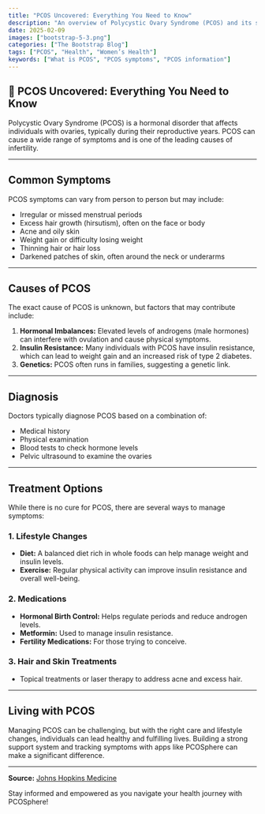 ```yaml
---
title: "PCOS Uncovered: Everything You Need to Know"
description: "An overview of Polycystic Ovary Syndrome (PCOS) and its symptoms, causes, and treatment options."
date: 2025-02-09
images: ["bootstrap-5-3.png"]
categories: ["The Bootstrap Blog"]
tags: ["PCOS", "Health", "Women’s Health"]
keywords: ["What is PCOS", "PCOS symptoms", "PCOS information"]
---
```


## 🌸 PCOS Uncovered: Everything You Need to Know

Polycystic Ovary Syndrome (PCOS) is a hormonal disorder that affects individuals with ovaries, typically during their reproductive years. PCOS can cause a wide range of symptoms and is one of the leading causes of infertility.

---

## **Common Symptoms**

PCOS symptoms can vary from person to person but may include:

- Irregular or missed menstrual periods
- Excess hair growth (hirsutism), often on the face or body
- Acne and oily skin
- Weight gain or difficulty losing weight
- Thinning hair or hair loss
- Darkened patches of skin, often around the neck or underarms

---

## **Causes of PCOS**

The exact cause of PCOS is unknown, but factors that may contribute include:

1. **Hormonal Imbalances:** Elevated levels of androgens (male hormones) can interfere with ovulation and cause physical symptoms.
2. **Insulin Resistance:** Many individuals with PCOS have insulin resistance, which can lead to weight gain and an increased risk of type 2 diabetes.
3. **Genetics:** PCOS often runs in families, suggesting a genetic link.

---

## **Diagnosis**

Doctors typically diagnose PCOS based on a combination of:

- Medical history
- Physical examination
- Blood tests to check hormone levels
- Pelvic ultrasound to examine the ovaries

---

## **Treatment Options**

While there is no cure for PCOS, there are several ways to manage symptoms:

### 1. **Lifestyle Changes**

- **Diet:** A balanced diet rich in whole foods can help manage weight and insulin levels.
- **Exercise:** Regular physical activity can improve insulin resistance and overall well-being.

### 2. **Medications**

- **Hormonal Birth Control:** Helps regulate periods and reduce androgen levels.
- **Metformin:** Used to manage insulin resistance.
- **Fertility Medications:** For those trying to conceive.

### 3. **Hair and Skin Treatments**

- Topical treatments or laser therapy to address acne and excess hair.

---

## **Living with PCOS**

Managing PCOS can be challenging, but with the right care and lifestyle changes, individuals can lead healthy and fulfilling lives. Building a strong support system and tracking symptoms with apps like PCOSphere can make a significant difference.

---
**Source:** [Johns Hopkins Medicine](https://www.hopkinsmedicine.org/health/conditions-and-diseases/polycystic-ovary-syndrome-pcos)

Stay informed and empowered as you navigate your health journey with PCOSphere!
